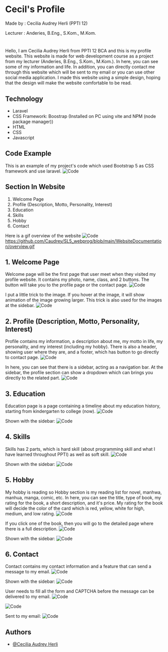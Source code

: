 
# Cecil's Profile
Made by     : Cecilia Audrey Herli (PPTI 12)

Lecturer    : Anderies, B.Eng., S.Kom., M.Kom.
#
Hello, I am Cecilia Audrey Herli from PPTI 12 BCA and this is my profile website. This website is made for web development course as a project from my lecturer (Anderies, B.Eng., S.Kom., M.Kom.). In here, you can see some of my information and life. In addition, you can directly contact me through this website which will be sent to my email or you can use other social media application. I made this website using a simple design, hoping that the design will make the website comfortable to be read.





##  Technology
- Laravel
- CSS Framework: Boostrap (Installed on PC using vite and NPM (node package manager))
- HTML
- CSS
- Javascript


## Code Example
This is an example of my project's code which used Bootstrap 5 as CSS framework and use laravel.
![Code](https://github.com/Caudrey/SL5_webprog/blob/main/WebsiteDocumentation/coding.jpg)


## Section In Website
1. Welcome Page
2. Profile (Description, Motto, Personality, Interest)
3. Education
4. Skills
5. Hobby
6. Contact

Here is a gif overview of the website
![Code](https://github.com/Caudrey/SL5_webprog/blob/main/WebsiteDocumentation/overview.gif)
https://github.com/Caudrey/SL5_webprog/blob/main/WebsiteDocumentation/overview.gif


## 1. Welcome Page
Welcome page will be the first page that user meet when they visited my profile website. It contains my photo, name, class, and 2 buttons. The button will take you to the profile page or the contact page. 
![Code](https://github.com/Caudrey/SL5_webprog/blob/main/WebsiteDocumentation/WelcomePage.png)

I put a little trick to the image. If you hover at the image, it will show animation of the image growing larger. This trick is also used for the images at the sidebar.
![Code](https://github.com/Caudrey/SL5_webprog/blob/main/WebsiteDocumentation/Trick.gif)



## 2. Profile  (Description, Motto, Personality, Interest)
Profile contains my information, a description about me, my motto in life, my personality, and my interest (including my hobby). There is also a header, showing user where they are, and a footer, which has button to go directly to contact page.
![Code](https://github.com/Caudrey/SL5_webprog/blob/main/WebsiteDocumentation/Profile.png)

In here, you can see that there is a sidebar, acting as a navigation bar. At the sidebar, the profile section can show a dropdown which can brings you directly to the related part. 
![Code](https://github.com/Caudrey/SL5_webprog/blob/main/WebsiteDocumentation/SideBar_Profile.png)



## 3. Education
Education page is a page containing a timeline about my education history, starting from kindergarten to college (now).
![Code](https://github.com/Caudrey/SL5_webprog/blob/main/WebsiteDocumentation/Education.png)

Shown with the sidebar:
![Code](https://github.com/Caudrey/SL5_webprog/blob/main/WebsiteDocumentation/SideBar_Education.png)


## 4. Skills
Skills has 2 parts, which is hard skill (about programming skill and what I have learned throughout PPTI) as well as soft skill. 
![Code](https://github.com/Caudrey/SL5_webprog/blob/main/WebsiteDocumentation/Skills.png)

Shown with the sidebar:
![Code](https://github.com/Caudrey/SL5_webprog/blob/main/WebsiteDocumentation/SideBar_Skills.png)


## 5. Hobby
My hobby is reading so Hobby section is my reading list for novel, manhwa, manhua, manga, comic, etc. In here, you can see the title, type of book, my rating for the book, a short description, and it's price. My rating for the book will decide the color of the card which is red, yellow, white for high, medium, and low rating.
![Code](https://github.com/Caudrey/SL5_webprog/blob/main/WebsiteDocumentation/Hobby.png)

If you click one of the book, then you will go to the detailed page where there is a full description. 
![Code](https://github.com/Caudrey/SL5_webprog/blob/main/WebsiteDocumentation/detail.png)

Shown with the sidebar:
![Code](https://github.com/Caudrey/SL5_webprog/blob/main/WebsiteDocumentation/SideBar_Hobby.png)


## 6. Contact
Contact contains my contact information and a feature that can send a message to my email.
![Code](https://github.com/Caudrey/SL5_webprog/blob/main/WebsiteDocumentation/Contact.png)

Shown with the sidebar:
![Code](https://github.com/Caudrey/SL5_webprog/blob/main/WebsiteDocumentation/SideBar_Contact.png)


User needs to fill all the form and CAPTCHA before the message can be delivered to my email.
![Code](https://github.com/Caudrey/SL5_webprog/blob/main/WebsiteDocumentation/Contact_Form_Filled.png)

![Code](https://github.com/Caudrey/SL5_webprog/blob/main/WebsiteDocumentation/CAPTCHA.png)

Sent to my email:
![Code](https://github.com/Caudrey/SL5_webprog/blob/main/WebsiteDocumentation/Email_Sent.png)



## Authors

- [@Cecilia Audrey Herli](https://github.com/Caudrey/)

